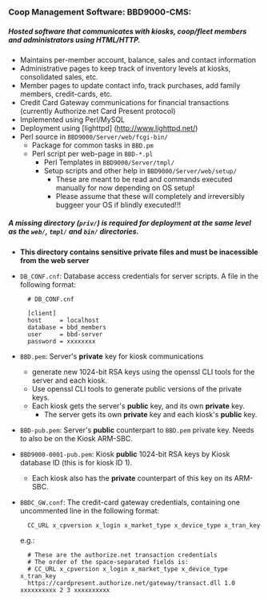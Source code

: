 ### Coop Management Software: BBD9000-CMS:
##### Hosted software that communicates with kiosks, coop/fleet members and administrators using HTML/HTTP.
* Maintains per-member account, balance, sales and contact information
* Administrative pages to keep track of inventory levels at kiosks, consolidated sales, etc.
* Member pages to update contact info, track purchases, add family members, credit-cards, etc.
* Credit Card Gateway communications for financial transactions (currently Authorize.net Card Present protocol)
* Implemented using Perl/MySQL
* Deployment using  [lighttpd] (http://www.lighttpd.net/)
* Perl source in `BBD9000/Server/web/fcgi-bin/`
  * Package for common tasks in `BBD.pm`
  * Perl script per web-page in `BBD-*.pl`
    * Perl Templates in `BBD9000/Server/tmpl/`
    * Setup scripts and other help in `BBD9000/Server/web/setup/`
      * These are meant to be read and commands executed manually for now depending on OS setup!
      * Please assume that these will completely and irreversibly buggeer your OS if blindly executed!!!

##### A missing directory (`priv/`) is required for deployment at the same level as the `web/`, `tmpl/` and `bin/` directories.
* **This directory contains sensitive private files and must be inacessible from the web server**
* `DB_CONF.cnf`: Database access credentials for server scripts. A file in the following format:

        # DB_CONF.cnf
        
        [client]
        host     = localhost
        database = bbd_members
        user     = bbd-server
        password = xxxxxxxx

* `BBD.pem`: Server's **private** key for kiosk communications
  * generate new 1024-bit RSA keys using the openssl CLI tools for the server and each kiosk.
  * Use openssl CLI tools to generate public versions of the private keys.
  * Each kiosk gets the server's **public** key, and its own **private** key.
    * The server gets its own **private** key and each kiosk's **public** key.
* `BBD-pub.pem`: Server's **public** counterpart to `BBD.pem` private key.  Needs to also be on the Kiosk ARM-SBC.
* `BBD9000-0001-pub.pem`: Kiosk **public** 1024-bit RSA keys by Kiosk database ID (this is for kiosk ID 1).
  * Each kiosk also has the **private** counterpart of this key on its ARM-SBC.
* `BBDC_GW.conf`: The credit-card gateway credentials, containing one uncommented line in the following format:
 
        CC_URL x_cpversion x_login x_market_type x_device_type x_tran_key
   e.g.:

        # These are the authorize.net transaction credentials
        # The order of the space-separated fields is:
        # CC_URL x_cpversion x_login x_market_type x_device_type x_tran_key
        https://cardpresent.authorize.net/gateway/transact.dll 1.0 xxxxxxxxxx 2 3 xxxxxxxxxx


